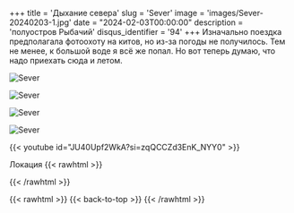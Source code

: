 +++
title = 'Дыхание севера'
slug = 'Sever'
image = 'images/Sever-20240203-1.jpg'
date = "2024-02-03T00:00:00"
description = 'полуостров Рыбачий'
disqus_identifier = '94'
+++
Изначально поездка предполагала фотоохоту на китов, но из-за погоды не получилось. Тем не менее, к большой воде я всё же попал. Но вот теперь думаю, что надо приехать сюда и летом.

![Sever](/images/Sever-20240203-2.jpg)

![Sever](/images/Sever-20240203-3.jpg)

![Sever](/images/Sever-20240203-4.jpg)

![Sever](/images/Sever-20240203-5.jpg)

{{< youtube id="JU40Upf2WkA?si=zqQCCZd3EnK_NYY0" >}}

Локация
{{< rawhtml >}}
<div class="yandex-map-container">
<script type="text/javascript" charset="utf-8" async src="https://api-maps.yandex.ru/services/constructor/1.0/js/?um=constructor%3Afbef4112951be88f2d1fd0b9e9bf82fcae39b0774cf12b1339ef6d65f8a1989b&amp;width=800&amp;height=400&amp;lang=ru_RU&amp;scroll=true"></script>
</div>
{{< /rawhtml >}}

{{< rawhtml >}}
{{< back-to-top >}}
{{< /rawhtml >}}